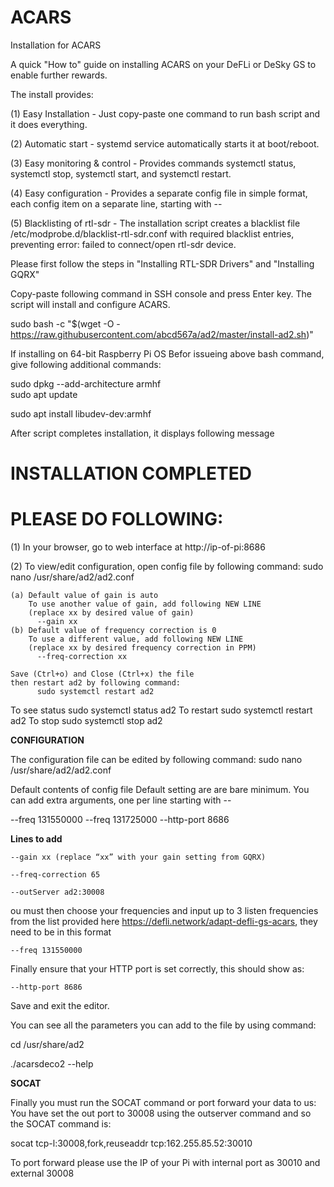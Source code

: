 # ACARS
Installation for ACARS 

A quick "How to" guide on installing ACARS on your DeFLi or DeSky GS to enable further rewards. 

The install provides: 

(1) Easy Installation - Just copy-paste one command to run bash script and it does everything.

(2) Automatic start - systemd service automatically starts it at boot/reboot.

(3) Easy monitoring & control - Provides commands systemctl status, systemctl stop, systemctl start, and systemctl restart.

(4) Easy configuration - Provides a separate config file in simple format, each config item on a separate line, starting with --

(5) Blacklisting of rtl-sdr - The installation script creates a blacklist file /etc/modprobe.d/blacklist-rtl-sdr.conf with required blacklist entries, preventing error: failed to connect/open rtl-sdr device. 

Please first follow the steps in "Installing RTL-SDR Drivers" and "Installing GQRX"

Copy-paste following command in SSH console and press Enter key. The script will install and configure ACARS. 

sudo bash -c "$(wget -O - https://raw.githubusercontent.com/abcd567a/ad2/master/install-ad2.sh)" 


If installing on 64-bit Raspberry Pi OS
Befor issueing above bash command, give following additional commands:  

sudo dpkg --add-architecture armhf   
sudo apt update 

sudo apt install libudev-dev:armhf   

After script completes installation, it displays following message 

INSTALLATION COMPLETED
=======================
PLEASE DO FOLLOWING:
=======================
(1) In your browser, go to web interface at
     http://ip-of-pi:8686

(2) To view/edit configuration, open config file by following command:
     sudo nano /usr/share/ad2/ad2.conf

    (a) Default value of gain is auto
        To use another value of gain, add following NEW LINE
        (replace xx by desired value of gain)
          --gain xx
    (b) Default value of frequency correction is 0
        To use a different value, add following NEW LINE
        (replace xx by desired frequency correction in PPM)
          --freq-correction xx

    Save (Ctrl+o) and Close (Ctrl+x) the file
    then restart ad2 by following command:
          sudo systemctl restart ad2

To see status sudo systemctl status ad2
To restart    sudo systemctl restart ad2
To stop       sudo systemctl stop ad2

**CONFIGURATION** 

The configuration file can be edited by following command:
sudo nano /usr/share/ad2/ad2.conf  

Default contents of config file
Default setting are are bare minimum.
You can add extra arguments, one per line starting with --


--freq 131550000
--freq 131725000
--http-port 8686

**Lines to add** 

    --gain xx (replace “xx” with your gain setting from GQRX)  

    --freq-correction 65 

    --outServer ad2:30008  

ou must then choose your frequencies and input up to 3 listen frequencies from the list provided here https://defli.network/adapt-defli-gs-acars, they need to be in this format 

    --freq 131550000  

Finally ensure that your HTTP port is set correctly, this should show as: 

    --http-port 8686  

Save and exit the editor. 

You can see all the parameters you can add to the file by using command: 

cd /usr/share/ad2

./acarsdeco2 --help

**SOCAT** 



Finally you must run the SOCAT command or port forward your data to us: You have set the out port to 30008 using the outserver command and so the SOCAT command is: 

socat tcp-l:30008,fork,reuseaddr tcp:162.255.85.52:30010 

To port forward please use the IP of your Pi with internal port as 30010 and external 30008

